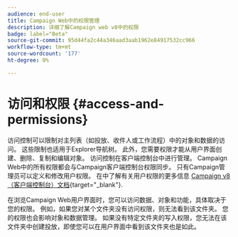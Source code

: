 ```yaml
---
audience: end-user
title: Campaign Web中的权限管理
description: 详细了解Campaign web v8中的权限
badge: label="Beta"
source-git-commit: 95d44fa2c44a346aad3aab1962e84917532cc966
workflow-type: tm+mt
source-wordcount: '177'
ht-degree: 0%

---
```



# 访问和权限 {#access-and-permissions}


访问控制可以限制对主列表（如投放、收件人或工作流程）中的对象和数据的访问。 这些限制也适用于Explorer导航树。 此外，您需要权限才能从用户界面创建、删除、复制和编辑对象。 访问控制在客户端控制台中进行管理。 Campaign Web中的所有权限都会与Campaign客户端控制台权限同步。 只有Campaign管理员可以定义和修改用户权限。 在中了解有关用户权限的更多信息 [Campaign v8（客户端控制台）文档](https://experienceleague.adobe.com/docs/campaign/campaign-v8/admin/permissions/gs-permissions.html){target="_blank"}.

在浏览Campaign Web用户界面时，您可以访问数据、对象和功能，具体取决于您的权限。 例如，如果您对某个文件夹没有访问权限，则无法看到该文件夹。 您的权限也会影响对象和数据管理。 如果没有特定文件夹的写入权限，您无法在该文件夹中创建投放，即使您可以在用户界面中看到该文件夹也是如此。

